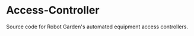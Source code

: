 Access-Controller
=================

Source code for Robot Garden's automated equipment access controllers.
